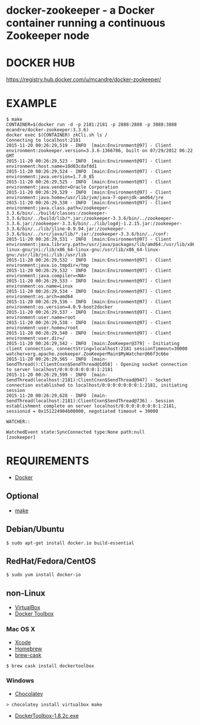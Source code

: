 # docker-zookeeper - a Docker container running a continuous Zookeeper node

# DOCKER HUB

https://registry.hub.docker.com/u/mcandre/docker-zookeeper/

# EXAMPLE

```
$ make
CONTAINER=$(docker run -d -p 2181:2181 -p 2888:2888 -p 3888:3888 mcandre/docker-zookeeper:3.3.6)
docker exec $(CONTAINER) zkCli.sh ls /
Connecting to localhost:2181
2015-11-20 00:26:29,519 - INFO  [main:Environment@97] - Client environment:zookeeper.version=3.3.6-1366786, built on 07/29/2012 06:22 GMT
2015-11-20 00:26:29,523 - INFO  [main:Environment@97] - Client environment:host.name=10d03cdafdd1
2015-11-20 00:26:29,524 - INFO  [main:Environment@97] - Client environment:java.version=1.7.0_85
2015-11-20 00:26:29,525 - INFO  [main:Environment@97] - Client environment:java.vendor=Oracle Corporation
2015-11-20 00:26:29,529 - INFO  [main:Environment@97] - Client environment:java.home=/usr/lib/jvm/java-7-openjdk-amd64/jre
2015-11-20 00:26:29,530 - INFO  [main:Environment@97] - Client environment:java.class.path=/zookeeper-3.3.6/bin/../build/classes:/zookeeper-3.3.6/bin/../build/lib/*.jar:/zookeeper-3.3.6/bin/../zookeeper-3.3.6.jar:/zookeeper-3.3.6/bin/../lib/log4j-1.2.15.jar:/zookeeper-3.3.6/bin/../lib/jline-0.9.94.jar:/zookeeper-3.3.6/bin/../src/java/lib/*.jar:/zookeeper-3.3.6/bin/../conf:
2015-11-20 00:26:29,531 - INFO  [main:Environment@97] - Client environment:java.library.path=/usr/java/packages/lib/amd64:/usr/lib/x86_64-linux-gnu/jni:/lib/x86_64-linux-gnu:/usr/lib/x86_64-linux-gnu:/usr/lib/jni:/lib:/usr/lib
2015-11-20 00:26:29,532 - INFO  [main:Environment@97] - Client environment:java.io.tmpdir=/tmp
2015-11-20 00:26:29,532 - INFO  [main:Environment@97] - Client environment:java.compiler=<NA>
2015-11-20 00:26:29,533 - INFO  [main:Environment@97] - Client environment:os.name=Linux
2015-11-20 00:26:29,534 - INFO  [main:Environment@97] - Client environment:os.arch=amd64
2015-11-20 00:26:29,536 - INFO  [main:Environment@97] - Client environment:os.version=4.0.9-boot2docker
2015-11-20 00:26:29,537 - INFO  [main:Environment@97] - Client environment:user.name=root
2015-11-20 00:26:29,538 - INFO  [main:Environment@97] - Client environment:user.home=/root
2015-11-20 00:26:29,540 - INFO  [main:Environment@97] - Client environment:user.dir=/
2015-11-20 00:26:29,542 - INFO  [main:ZooKeeper@379] - Initiating client connection, connectString=localhost:2181 sessionTimeout=30000 watcher=org.apache.zookeeper.ZooKeeperMain$MyWatcher@66f3c66e
2015-11-20 00:26:29,565 - INFO  [main-SendThread():ClientCnxn$SendThread@1058] - Opening socket connection to server localhost/0:0:0:0:0:0:0:1:2181
2015-11-20 00:26:29,599 - INFO  [main-SendThread(localhost:2181):ClientCnxn$SendThread@947] - Socket connection established to localhost/0:0:0:0:0:0:0:1:2181, initiating session
2015-11-20 00:26:29,628 - INFO  [main-SendThread(localhost:2181):ClientCnxn$SendThread@736] - Session establishment complete on server localhost/0:0:0:0:0:0:0:1:2181, sessionid = 0x151224904b00000, negotiated timeout = 30000

WATCHER::

WatchedEvent state:SyncConnected type:None path:null
[zookeeper]
```

# REQUIREMENTS

* [Docker](https://www.docker.com/)

## Optional

* [make](http://www.gnu.org/software/make/)

## Debian/Ubuntu

```
$ sudo apt-get install docker.io build-essential
```

## RedHat/Fedora/CentOS

```
$ sudo yum install docker-io
```

## non-Linux

* [VirtualBox](https://www.virtualbox.org/)
* [Docker Toolbox](https://www.docker.com/toolbox)

### Mac OS X

* [Xcode](http://itunes.apple.com/us/app/xcode/id497799835?ls=1&mt=12)
* [Homebrew](http://brew.sh/)
* [brew-cask](http://caskroom.io/)

```
$ brew cask install dockertoolbox
```

### Windows

* [Chocolatey](https://chocolatey.org/)

```
> chocolatey install virtualbox make
```

* [DockerToolbox-1.8.2c.exe](https://github.com/docker/toolbox/releases/download/v1.8.2c/DockerToolbox-1.8.2c.exe)
